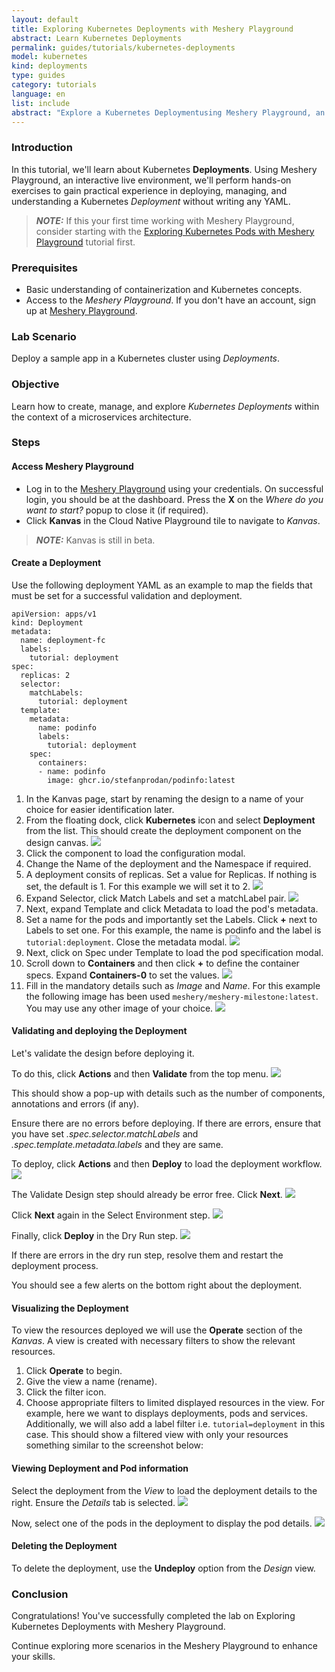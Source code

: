 ```yaml
---
layout: default
title: Exploring Kubernetes Deployments with Meshery Playground
abstract: Learn Kubernetes Deployments
permalink: guides/tutorials/kubernetes-deployments
model: kubernetes
kind: deployments
type: guides
category: tutorials
language: en
list: include
abstract: "Explore a Kubernetes Deploymentusing Meshery Playground, an interactive live environment, through a series of hands-on exercises."
---
```


### Introduction

In this tutorial, we'll learn about Kubernetes **Deployments**. Using Meshery Playground, an interactive live environment, we'll perform hands-on exercises to gain practical experience in deploying, managing, and understanding a Kubernetes _Deployment_ without writing any YAML.

> **_NOTE:_** If this your first time working with Meshery Playground, consider starting with the [Exploring Kubernetes Pods with Meshery Playground](https://docs.meshery.io/guides/tutorials/kubernetes-pods) tutorial first.

### Prerequisites

- Basic understanding of containerization and Kubernetes concepts.
- Access to the _Meshery Playground_. If you don't have an account, sign up at [Meshery Playground](https://play.meshery.io/).

### Lab Scenario

Deploy a sample app in a Kubernetes cluster using _Deployments_. 

### Objective

Learn how to create, manage, and explore _Kubernetes Deployments_ within the context of a microservices architecture.

### Steps

#### Access Meshery Playground

- Log in to the [Meshery Playground](https://playground.meshery.io) using your credentials. On successful login, you should be at the dashboard. Press the **X** on the _Where do you want to start?_ popup to close it (if required).
- Click **Kanvas** in the Cloud Native Playground tile to navigate to _Kanvas_.

> **_NOTE:_** Kanvas is still in beta.

#### Create a Deployment

Use the following deployment YAML as an example to map the fields that must be set for a successful validation and deployment.
```
apiVersion: apps/v1
kind: Deployment
metadata:
  name: deployment-fc
  labels:
    tutorial: deployment
spec:
  replicas: 2
  selector:
    matchLabels:
      tutorial: deployment
  template:
    metadata:
      name: podinfo
      labels:
        tutorial: deployment
    spec:
      containers:
      - name: podinfo
        image: ghcr.io/stefanprodan/podinfo:latest
```

1. In the Kanvas page, start by renaming the design to a name of your choice for easier identification later.
2. From the floating dock, click **Kubernetes** icon and select **Deployment** from the list. This should create the deployment component on the design canvas. 
    ![](./kubernetes-deployments/2024-04-30_00-19.png)
3. Click the component to load the configuration modal.
4. Change the Name of the deployment and the Namespace if required.
5. A deployment consits of replicas. Set a value for Replicas. If nothing is set, the default is 1. For this example we will set it to 2.
    ![](./kubernetes-deployments/2024-05-05_20-05.png)
6. Expand Selector, click Match Labels and set a matchLabel pair.
    ![](./kubernetes-deployments/2024-05-05_19-50.png)
7. Next, expand Template and click Metadata to load the pod's metadata.
8. Set a name for the pods and importantly set the Labels. Click **+** next to Labels to set one. For this example, the name is podinfo and the label is `tutorial:deployment`. Close the metadata modal.
    ![](./kubernetes-deployments/2024-05-05_20-19.png)
8. Next, click on Spec under Template to load the pod specification modal.
5. Scroll down to **Containers** and then click **+** to define the container specs. Expand **Containers-0** to set the values.
    ![](./kubernetes-deployments/2024-05-05_19-59.png)
6. Fill in the mandatory details such as _Image_ and _Name_. For this example the following image has been used `meshery/meshery-milestone:latest`. You may use any other image of your choice.
    ![](./kubernetes-deployments/2024-05-05_19-57.png)


#### Validating and deploying the Deployment

Let's validate the design before deploying it.

To do this, click **Actions** and then **Validate** from the top menu.
![](./kubernetes-deployments/2024-05-05_22-55.png)

This should show a pop-up with details such as the number of components, annotations and errors (if any).

Ensure there are no errors before deploying. If there are errors, ensure that you have set _.spec.selector.matchLabels_ and _.spec.template.metadata.labels_ and they are same.

To deploy, click **Actions** and then **Deploy** to load the deployment workflow.
![](./kubernetes-deployments/2024-05-05_22-56.png)

The Validate Design step should already be error free. Click **Next**.
![](./kubernetes-deployments/2024-05-05_23-28.png)

Click **Next** again in the Select Environment step.
![](./kubernetes-deployments/2024-05-05_23-29.png)

Finally, click **Deploy** in the Dry Run step. 
![](./kubernetes-deployments/2024-05-05_23-30.png)

If there are errors in the dry run step, resolve them and restart the deployment process.

You should see a few alerts on the bottom right about the deployment.

#### Visualizing the Deployment

To view the resources deployed we will use the **Operate** section of the _Kanvas_. A view is created with necessary filters to show the relevant resources.

1.  Click **Operate** to begin.
2.  Give the view a name (rename).
3.  Click the filter icon.
4.  Choose appropriate filters to limited displayed resources in the view. For example, here we want to displays deployments, pods and services. Additionally, we will also add a label filter i.e. `tutorial=deployment` in this case. This should show a filtered view with only your resources something similar to the screenshot below:


#### Viewing Deployment and Pod information

Select the deployment from the _View_ to load the deployment details to the right. Ensure the _Details_ tab is selected.
![](./kubernetes-deployments/2024-05-06_14-55.png)

Now, select one of the pods in the deployment to display the pod details. 
![](./kubernetes-deployments/2024-05-06_14-56.png)


#### Deleting the Deployment

To delete the deployment, use the **Undeploy** option from the _Design_ view.


### Conclusion

Congratulations! You've successfully completed the lab on Exploring Kubernetes Deployments with Meshery Playground. 

Continue exploring more scenarios in the Meshery Playground to enhance your skills.

